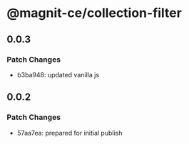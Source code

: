 # @magnit-ce/collection-filter

## 0.0.3

### Patch Changes

- b3ba948: updated vanilla js

## 0.0.2

### Patch Changes

- 57aa7ea: prepared for initial publish
